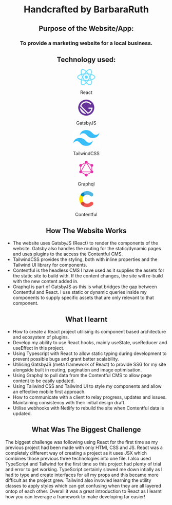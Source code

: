<h1 align="center">Handcrafted by BarbaraRuth</h1>
 
<h2 align="center">Purpose of the Website/App:</h2>
 
<h3 align="center">To provide a marketing website for a local business.</h3>
 
<h2 align="center">Technology used:</h2>
 
<div align="center">
  <img align="center" src="/assets/readme-icons/react-logo.svg" alt="HTML" height="50"/>
  <p align="center">React</p>
</div>
   
<div align="center">
  <img align="center" src="/assets/readme-icons/gatsbyjs-logo.svg" alt="HTML" height="50"/>
  <p align="center">GatsbyJS</p>
</div>

<div align="center">
  <img align="center" src="/assets/readme-icons/tailwindcss-logo.svg" alt="HTML" height="50"/>
  <p align="center">TailwindCSS</p>
</div>

<div align="center">
  <img align="center" src="/assets/readme-icons/graphql-logo.svg" alt="HTML" height="50"/>
  <p align="center">Graphql</p>
</div>

<div align="center">
  <img align="center" src="/assets/readme-icons/contentful-logo.svg" alt="HTML" height="50"/>
  <p align="center">Contentful</p>
</div>

<h2 align="center">How The Website Works</h2>

- The website uses GatsbyJS (React) to render the components of the website. Gatsby also handles the routing for the static/dynamic pages and uses plugins to the access the Contentful CMS.
- TailwindCSS provides the styling, both with inline properties and the Tailwind UI library for components.
- Contentful is the headless CMS I have used as it supplies the assets for the static site to build with. If the content changes, the site will re-build with the new content added in.
- Graphql is part of GatsbyJS as this is what bridges the gap between Contentful and React. I use static or dynamic queries inside my components to supply specific assets that are only relevant to that component.

<h2 align="center">What I learnt</h2>
 
- How to create a React project utilising its component based architecture and ecosystem of plugins.
- Develop my ability to use React hooks, mainly useState, useReducer and useEffect in this project.
- Using Typescript with React to allow static typing during development to prevent possible bugs and grant better scalability.
- Utilising GatsbyJS (meta framework of React) to provide SSG for my site alongside built in routing, pagination and image optimisation.
- Using Graphql to pull data from the Contentful CMS to allow page content to be easily updated.
- Using Tailwind CSS and Tailwind UI to style my components and allow an effective mobile first approach.
- How to communicate with a client to relay progress, updates and issues. Maintaining consistency with their initial design draft.
- Utilise webhooks with Netlify to rebuild the site when Contentful data is updated.

<h2 align="center">What Was The Biggest Challenge</h2>

The biggest challenge was following using React for the first time as my previous project had been made with only HTMl, CSS and JS. React was a completely different way of creating a project as it uses JSX which combines those previous three technologies into one file. I also used TypeScript and Tailwind for the first time so this project had plenty of trial and error to get working. TypeScript certainly slowed me down intially as I had to type and create interfaces for all my props and this became more difficult as the project grew. Tailwind also invovled learning the utility classes to apply styles which can get confusing when they are all layered ontop of each other. Overall it was a great introduction to React as I learnt how you can leverage a framework to make developing far easier!
